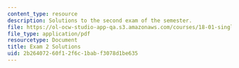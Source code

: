 ```yaml
---
content_type: resource
description: Solutions to the second exam of the semester.
file: https://ol-ocw-studio-app-qa.s3.amazonaws.com/courses/18-01-single-variable-calculus-fall-2006/2b26407260f12f6c1babf3078d1be635_exam2sol.pdf
file_type: application/pdf
resourcetype: Document
title: Exam 2 Solutions
uid: 2b264072-60f1-2f6c-1bab-f3078d1be635
---
```

